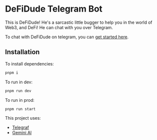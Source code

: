 # DeFiDude Telegram Bot

This is DeFiDude! He's a sarcastic little bugger to help you in the world of Web3, and DeFi!
He can chat with you over Telegram.

To chat with DeFiDude on telegram, you can [get started here](t.me/DeFiDudeBot).

## Installation

To install dependencies:

```bash
pnpm i
```

To run in dev:

```bash
pnpm run dev
```

To run in prod:

```bash
pnpm run start
```

This project uses:

- [Telegraf](https://telegraf.js.org)
- [Gemini AI](https://www.npmjs.com/package/@google/generative-ai)
